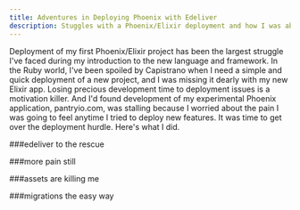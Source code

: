 ```yaml
---
title: Adventures in Deploying Phoenix with Edeliver
description: Stuggles with a Phoenix/Elixir deployment and how I was able to overcome the various obstacles.
---
```


Deployment of my first Phoenix/Elixir project has been the largest struggle I've faced during my introduction to the new language and framework. In the Ruby world, I've been spoiled by Capistrano when I need a simple and quick deployment of a new project, and I was missing it dearly with my new Elixir app. Losing precious development time to deployment issues is a motivation killer. And I'd found development of my experimental Phoenix application, pantryio.com, was stalling because I worried about the pain I was going to feel anytime I tried to deploy new features. It was time to get over the deployment hurdle. Here's what I did.

###edeliver to the rescue

###more pain still

###assets are killing me

###migrations the easy way
